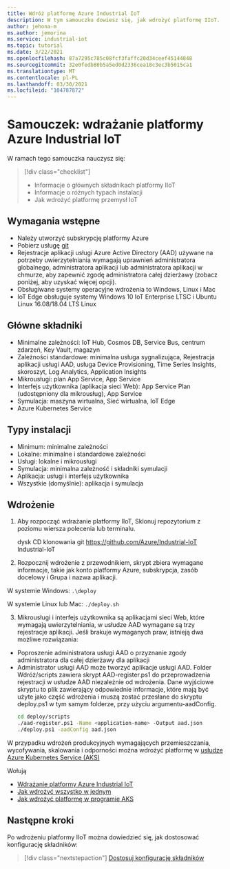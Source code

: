 ```yaml
---
title: Wdróż platformę Azure Industrial IoT
description: W tym samouczku dowiesz się, jak wdrożyć platformę IIoT.
author: jehona-m
ms.author: jemorina
ms.service: industrial-iot
ms.topic: tutorial
ms.date: 3/22/2021
ms.openlocfilehash: 87a7295c785c08fcf3faffc20d34ceef45144848
ms.sourcegitcommit: 32e0fedb80b5a5ed0d2336cea18c3ec3b5015ca1
ms.translationtype: MT
ms.contentlocale: pl-PL
ms.lasthandoff: 03/30/2021
ms.locfileid: "104787872"
---
```

# <a name="tutorial-deploy-the-azure-industrial-iot-platform"></a>Samouczek: wdrażanie platformy Azure Industrial IoT

W ramach tego samouczka nauczysz się:

> [!div class="checklist"]
> * Informacje o głównych składnikach platformy IIoT
> * Informacje o różnych typach instalacji
> * Jak wdrożyć platformę przemysł IoT

## <a name="prerequisites"></a>Wymagania wstępne

- Należy utworzyć subskrypcję platformy Azure
- Pobierz usługę [git](https://git-scm.com/downloads)
- Rejestracje aplikacji usługi Azure Active Directory (AAD) używane na potrzeby uwierzytelniania wymagają uprawnień administratora globalnego, administratora aplikacji lub administratora aplikacji w chmurze, aby zapewnić zgodę administratora całej dzierżawy (zobacz poniżej, aby uzyskać więcej opcji).
- Obsługiwane systemy operacyjne wdrożenia to Windows, Linux i Mac
- IoT Edge obsługuje systemy Windows 10 IoT Enterprise LTSC i Ubuntu Linux 16.08/18.04 LTS Linux

## <a name="main-components"></a>Główne składniki

- Minimalne zależności: IoT Hub, Cosmos DB, Service Bus, centrum zdarzeń, Key Vault, magazyn
- Zależności standardowe: minimalna usługa sygnalizująca, Rejestracja aplikacji usługi AAD, usługa Device Provisioning, Time Series Insights, skoroszyt, Log Analytics, Application Insights
- Mikrousługi: plan App Service, App Service
- Interfejs użytkownika (aplikacja sieci Web): App Service Plan (udostępniony dla mikrousług), App Service
- Symulacja: maszyna wirtualna, Sieć wirtualna, IoT Edge
- Azure Kubernetes Service

## <a name="installation-types"></a>Typy instalacji

- Minimum: minimalne zależności
- Lokalne: minimalne i standardowe zależności
- Usługi: lokalne i mikrousługi
- Symulacja: minimalna zależność i składniki symulacji
- Aplikacja: usługi i interfejs użytkownika
- Wszystkie (domyślnie): aplikacja i symulacja

## <a name="deployment"></a>Wdrożenie

1. Aby rozpocząć wdrażanie platformy IIoT, Sklonuj repozytorium z poziomu wiersza polecenia lub terminalu.

    dysk CD klonowania git https://github.com/Azure/Industrial-IoT  Industrial-IoT

2. Rozpocznij wdrożenie z przewodnikiem, skrypt zbiera wymagane informacje, takie jak konto platformy Azure, subskrypcja, zasób docelowy i Grupa i nazwa aplikacji.

W systemie Windows:
    ```
    .\deploy
    ```

W systemie Linux lub Mac:
    ```
    ./deploy.sh
    ```

3. Mikrousługi i interfejs użytkownika są aplikacjami sieci Web, które wymagają uwierzytelniania, w usłudze AAD wymagane są trzy rejestracje aplikacji. Jeśli brakuje wymaganych praw, istnieją dwa możliwe rozwiązania:

- Poproszenie administratora usługi AAD o przyznanie zgody administratora dla całej dzierżawy dla aplikacji
- Administrator usługi AAD może tworzyć aplikacje usługi AAD. Folder Wdróż/scripts zawiera skrypt AAD-register.ps1 do przeprowadzenia rejestracji w usłudze AAD niezależnie od wdrożenia. Dane wyjściowe skryptu to plik zawierający odpowiednie informacje, które mają być użyte jako część wdrożenia i muszą zostać przesłane do skryptu deploy.ps1 w tym samym folderze, przy użyciu argumentu-aadConfig.
    ```bash
    cd deploy/scripts
    ./aad-register.ps1 -Name <application-name> -Output aad.json
    ./deploy.ps1 -aadConfig aad.json
    ```

W przypadku wdrożeń produkcyjnych wymagających przemieszczania, wycofywania, skalowania i odporności można wdrożyć platformę w [usłudze Azure Kubernetes Service (AKS)](https://github.com/Azure/Industrial-IoT/blob/master/docs/deploy/howto-deploy-aks.md)

Wołują
- [Wdrażanie platformy Azure Industrial IoT](https://github.com/Azure/Industrial-IoT/tree/master/docs/deploy)
- [Jak wdrożyć wszystko w jednym](https://github.com/Azure/Industrial-IoT/blob/master/docs/deploy/howto-deploy-all-in-one.md)
- [Jak wdrożyć platformę w programie AKS](https://github.com/Azure/Industrial-IoT/blob/master/docs/deploy/howto-deploy-aks.md)


## <a name="next-steps"></a>Następne kroki
Po wdrożeniu platformy IIoT można dowiedzieć się, jak dostosować konfigurację składników:

> [!div class="nextstepaction"]
> [Dostosuj konfigurację składników](tutorial-configure-industrial-iot-components.md)
